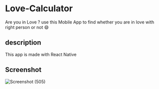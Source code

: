 # Love-Calculator
Are you in Love ? use this Mobile App to find whether you are in love with right person or not 😄


## description
This app is made with React Native

## Screenshot
![Screenshot (505)](https://user-images.githubusercontent.com/66674500/133872547-3d7fc385-eec4-46cb-b6b8-bf6a8cc410a3.png)
